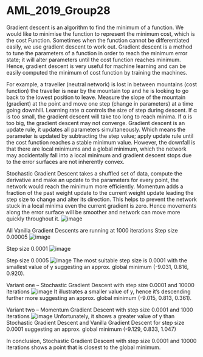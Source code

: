 # AML_2019_Group28

Gradient descent is an algorithm to find the minimum of a function. We would like to minimise the function to represent the minimum cost, which is the cost Function. Sometimes when the function cannot be differentiated easily, we use gradient descent to work out. Gradient descent is a method to tune the parameters of a function in order to reach the minimum error state; it will alter parameters until the cost function reaches minimum. Hence, gradient descent is very useful for machine learning and can be easily computed the minimum of cost function by training the machines.

For example, a traveller (neutral network) is lost in between mountains (cost function) the traveller is near by the mountain top and he is looking to go back to the lowest position to leave.
Measure the slope of the mountain (gradient) at the point and move one step (change in parameters) at a time going downhill. 
Learning rate α controls the size of step during descent. If α is too small, the gradient descent will take too long to reach minima. If α is too big, the gradient descent may not converge.
Gradient descent is an update rule, it updates all parameters simultaneously. Which means the parameter is updated by subtracting the step value; apply update rule until the cost function reaches a stable minimum value. 
However, the downfall is that there are local minimums and a global minimum, which the network may accidentally fall into a local minimum and gradient descent stops due to the error surfaces are not inherently convex. 
	
Stochastic Gradient Descent takes a shuffled set of data, compute the derivative and make an update to the parameters for every point, the network would reach the minimum more efficiently.
Momentum adds a fraction of the past weight update to the current weight update leading the step size to change and alter its direction. This helps to prevent the network stuck in a local minima even the current gradient is zero. Hence movements along the error surface will be smoother and network can move more quickly throughout it. 
![image](https://user-images.githubusercontent.com/51364655/60812020-79a52100-a188-11e9-957d-1cb1c994cedf.png)


All Vanilla Gradient Descents are running at 1000 iterations
Step size 0.00005 
![image](https://user-images.githubusercontent.com/51364655/60811672-b1f82f80-a187-11e9-8445-08cf9352fdc9.png)


Step size 0.0001
![image](https://user-images.githubusercontent.com/51364655/60811420-1c5ca000-a187-11e9-8531-6a4e6d6c7319.png)


Step size 0.0005
![image](https://user-images.githubusercontent.com/51364655/60811646-a60c6d80-a187-11e9-8db7-0986ad0ce675.png)
The most suitable step size is 0.0001 with the smallest value of y suggesting an approx. global minimum 
(-9.031, 0.816, 0.920).


Variant one – Stochastic Gradient Descent with step size 0.0001 and 10000 iterations
![image](https://user-images.githubusercontent.com/51364655/60811932-3a76d000-a188-11e9-8668-f76e852fe5a6.png)
It illustrates a smaller value of y, hence it’s descending further more suggesting an approx. global minimum (-9.015, 0.813, 0.361).

Variant two – Momentum Gradient Descent with step size 0.0001 and 1000 iterations
![image](https://user-images.githubusercontent.com/51364655/60811964-4febfa00-a188-11e9-890e-5ee0078b65ef.png)
Unfortunately, it shows a greater value of y than Stochastic Gradient Descent and Vanilla Gradient Descent for step size 0.0001 suggesting an approx. global minimum (-9.129, 0.833, 1.047)

In conclusion, Stochastic Gradient Descent with step size 0.0001 and 10000 iterations shows a point that is closest to the global minimum.

